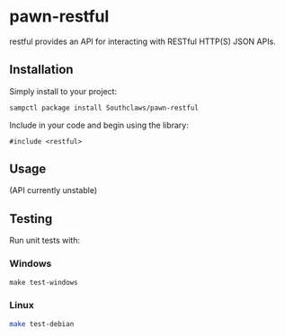 # pawn-restful

restful provides an API for interacting with RESTful HTTP(S) JSON APIs.

## Installation

Simply install to your project:

```bash
sampctl package install Southclaws/pawn-restful
```

Include in your code and begin using the library:

```pawn
#include <restful>
```

## Usage

(API currently unstable)

## Testing

Run unit tests with:

### Windows

```powershell
make test-windows
```

### Linux

```bash
make test-debian
```
